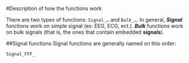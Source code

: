 #Description of how the functions work

There are two types of functions: `Signal_…` and `Bulk_…`. In general, 
***Signal*** functions work on simple signal (ex: EEG, ECG, ect.). ***Bulk*** 
functions work on bulk signals (that is, the ones that contain embedded 
**signals**).

##Signal functions
Signal functions are generally named on this order:

    Signal_FFF_
